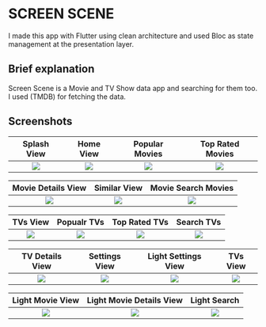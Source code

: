 # **SCREEN SCENE**

I made this app with Flutter using clean architecture and  used Bloc as state management at the presentation layer.

## Brief explanation

Screen Scene is a Movie and TV Show data app and searching for them too.
I used (TMDB) for fetching the data.

## Screenshots

| Splash View | Home View | Popular Movies | Top Rated Movies |
| :-----------: | :---------: | :------------: | :--------------: |
![](https://github.com/AhmedKhaled8907/movies_app/blob/main/screenshots/splah.png?raw=true)|![](https://github.com/AhmedKhaled8907/movies_app/blob/main/screenshots/movie.png?raw=true)|![](https://github.com/AhmedKhaled8907/movies_app/blob/main/screenshots/popular_movie.png?raw=true)|![](https://github.com/AhmedKhaled8907/movies_app/blob/main/screenshots/toprated_movie.png?raw=true)

| Movie Details View | Similar View | Movie Search Movies | 
| :-----------: | :---------: | :------------: 
![](https://github.com/AhmedKhaled8907/movies_app/blob/main/screenshots/movie_details.png?raw=true)|![](https://github.com/AhmedKhaled8907/movies_app/blob/main/screenshots/similar.png?raw=true)|![](https://github.com/AhmedKhaled8907/movies_app/blob/main/screenshots/movie_search.png?raw=true)|![]

| TVs View | Popualr TVs | Top Rated TVs | Search TVs |
| :-----------: | :---------: | :------------: | :--------------: |
![](https://github.com/AhmedKhaled8907/movies_app/blob/main/screenshots/tv.png?raw=true)|![](https://github.com/AhmedKhaled8907/movies_app/blob/main/screenshots/popular_tv.png?raw=true)|![](https://github.com/AhmedKhaled8907/movies_app/blob/main/screenshots/toprated_tv.png?raw=true)|![](https://github.com/AhmedKhaled8907/movies_app/blob/main/screenshots/tv_search.png?raw=true)

| TV Details View | Settings View | Light Settings View | TVs View |
| :-----------: | :---------: | :------------: | :--------------: |
![](https://github.com/AhmedKhaled8907/movies_app/blob/main/screenshots/tv_details.png?raw=true)|![](https://github.com/AhmedKhaled8907/movies_app/blob/main/screenshots/dark_settings.png?raw=true)|![](https://github.com/AhmedKhaled8907/movies_app/blob/main/screenshots/light_settings.png?raw=true)|![](https://github.com/AhmedKhaled8907/movies_app/blob/main/screenshots/light_tv.png?raw=true)

| Light Movie View | Light Movie Details View | Light Search | 
| :-----------: | :---------: | :------------: 
![](https://github.com/AhmedKhaled8907/movies_app/blob/main/screenshots/light_movie.png?raw=true)|![](https://github.com/AhmedKhaled8907/movies_app/blob/main/screenshots/light_movie_details.png?raw=true)|![](https://github.com/AhmedKhaled8907/movies_app/blob/main/screenshots/light_search.png?raw=true)|![]

